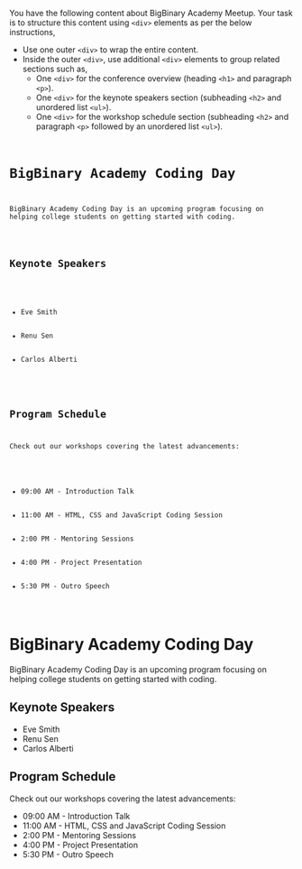 You have the following content about BigBinary Academy Meetup. Your task is to structure this content using `<div>` elements as per the below instructions,

- Use one outer `<div>` to wrap the entire content.
- Inside the outer `<div>`, use additional `<div>` elements to group related sections such as,
    - One `<div>` for the conference overview (heading `<h1>` and paragraph `<p>`).
    - One `<div>` for the keynote speakers section (subheading `<h2>` and unordered list `<ul>`).
    - One `<div>` for the workshop schedule section (subheading `<h2>` and paragraph `<p>` followed by an unordered list `<ul>`).


<codeblock language="html" type="exercise" testMode="fixedInput">
<code>
<h1>BigBinary Academy Coding Day</h1>
<p>BigBinary Academy Coding Day is an upcoming program focusing on helping college students on getting started with coding.</p>

<h2>Keynote Speakers</h2>
<ul>
    <li>Eve Smith</li>
    <li>Renu Sen</li>
    <li>Carlos Alberti</li>
</ul>

<h2>Program Schedule</h2>
<p>Check out our workshops covering the latest advancements:</p>
<ul>
    <li>09:00 AM - Introduction Talk</li>
    <li>11:00 AM - HTML, CSS and JavaScript Coding Session</li>
    <li>2:00 PM - Mentoring Sessions</li>
    <li>4:00 PM - Project Presentation</li>
    <li>5:30 PM - Outro Speech</li>
</ul>
</code>

<solution>
<div>
    <div>
        <h1>BigBinary Academy Coding Day</h1>
        <p>BigBinary Academy Coding Day is an upcoming program focusing on helping college students on getting started with coding.</p>
    </div>
    <div>
        <h2>Keynote Speakers</h2>
        <ul>
            <li>Eve Smith</li>
            <li>Renu Sen</li>
            <li>Carlos Alberti</li>
        </ul>
    </div>
    <div>
        <h2>Program Schedule</h2>
        <p>Check out our workshops covering the latest advancements:</p>
        <ul>
            <li>09:00 AM - Introduction Talk</li>
            <li>11:00 AM - HTML, CSS and JavaScript Coding Session</li>
            <li>2:00 PM - Mentoring Sessions</li>
            <li>4:00 PM - Project Presentation</li>
            <li>5:30 PM - Outro Speech</li>
        </ul>
    </div>
</div>
</solution>
</codeblock>